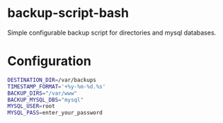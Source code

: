 # backup-script-bash

Simple configurable backup script for directories and mysql databases.

# Configuration

```sh
DESTINATION_DIR=/var/backups
TIMESTAMP_FORMAT='+%y-%m-%d.%s'
BACKUP_DIRS="/var/www"
BACKUP_MYSQL_DBS="mysql"
MYSQL_USER=root
MYSQL_PASS=enter_your_password
```

